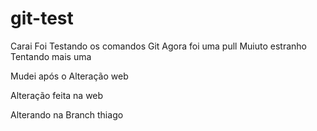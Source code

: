 # git-test
Carai Foi Testando os comandos Git
Agora foi uma pull
Muiuto estranho
Tentando mais uma

Mudei após o Alteração web

Alteração feita na web

Alterando na Branch thiago
